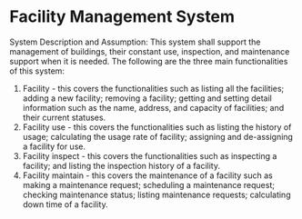 # Facility Management System
System Description and Assumption: This system shall support the management of buildings, their constant use, inspection, and maintenance support when it is needed. The following are the three main functionalities of this system:
1. Facility - this covers the functionalities such as listing all the facilities; adding a new facility; removing a facility; getting and setting detail information such as the name, address, and capacity of facilities; and their current statuses.
2. Facility use - this covers the functionalities such as listing the history of usage; calculating the usage rate of facility; assigning and de-assigning a facility for use.
3. Facility inspect - this covers the functionalities such as inspecting a facility; and listing the inspection history of a facility.
4. Facility maintain - this covers the maintenance of a facility such as making a maintenance request; scheduling a maintenance request; checking maintenance status; listing maintenance requests; calculating down time of a facility.
